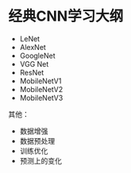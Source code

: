 # 经典CNN学习大纲

+ LeNet
+ AlexNet
+ GoogleNet
+ VGG Net
+ ResNet
+ MobileNetV1
+ MobileNetV2
+ MobileNetV3

其他：
+ 数据增强
+ 数据预处理
+ 训练优化
+ 预测上的变化
